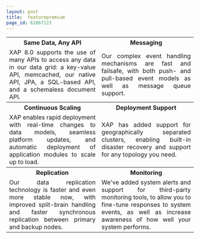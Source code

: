 ```yaml
---
layout: post
title:  featurepremium
page_id: 61867123
---
```


<table cellspacing="15px">
<tr>
<th align="center">Same Data, Any API</th>
<th align="center">Messaging</th>
</tr>
<tr>
<td width="400px" align="justify">
XAP 8.0 supports the use of many APIs to access any data in our data grid: a key-value API, memcached, our native API, JPA, a SQL-based API, and a schemaless document API.
</td>
<td width="400px" align="justify">
Our complex event handling mechanisms are fast and failsafe, with both push- and pull-based event models as well as message queue support.
</td>
</tr>
<tr>
<th align="center">Continuous Scaling</th>
<th align="center">Deployment Support</th>
</tr>
<tr>
<td width="400px" align="justify">
XAP enables rapid deployment with real-time changes to data models, seamless platform updates, and automatic deployment of application modules to scale up to load.
</td>
<td width="400px" align="justify">
XAP has added support for geographically separated clusters, enabling built-in disaster recovery and support for any topology you need.
</td>
</tr>
<tr>
<th align="center">Replication</th>
<th align="center">Monitoring</th>
</tr>
<tr>
<td width="400px" align="justify">
Our data replication technology is faster and even more stable now, with improved split-brain handling and faster synchronous replication between primary and backup nodes.
</td>
<td width="400px" align="justify">
We've added system alerts and support for third-party monitoring tools, to allow you to fine-tune responses to system events, as well as increase awareness of how well your system performs.
</td>
</tr>
</table>
